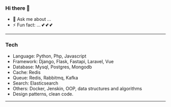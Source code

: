 ### Hi there 👋

<!--
**tuanvuPresent/tuanvuPresent** is a ✨ _special_ ✨ repository because its `README.md` (this file) appears on your GitHub profile.

Here are some ideas to get you started:

- 🔭 I’m currently working on ...
- 🌱 I’m currently learning ...
- 👯 I’m looking to collaborate on ...
- 🤔 I’m looking for help with ...
- 💬 Ask me about ...
- 📫 How to reach me: ...
- 😄 Pronouns: ...
- ⚡ Fun fact: ...
-->
- 💬 Ask me about ...
- ⚡ Fun fact: ... :two_hearts: :two_hearts: :two_hearts:

---
### Tech

- Language: Python, Php, Javascript
- Framework: Django, Flask, Fastapi, Laravel, Vue
- Database: Mysql, Postgres, Mongodb
- Cache: Redis
- Queue: Redis, Rabbitmq, Kafka
- Search: Elasticsearch
- Others: Docker, Jenskin, OOP, data structures and algorithms
- Design patterns, clean code.
---
